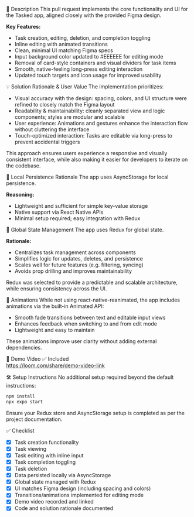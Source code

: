 
🚀 Description
This pull request implements the core functionality and UI for the Tasked app, aligned closely with the provided Figma design.

**Key Features:**
- Task creation, editing, deletion, and completion toggling
- Inline editing with animated transitions
- Clean, minimal UI matching Figma specs
- Input background color updated to #EEEEEE for editing mode
- Removal of card-style containers and visual dividers for task items
- Smooth, native-feeling long-press editing interaction
- Updated touch targets and icon usage for improved usability

💡 Solution Rationale & User Value
The implementation prioritizes:
- Visual accuracy with the design: spacing, colors, and UI structure were refined to closely match the Figma layout
- Readability & maintainability: cleanly separated view and logic components; styles are modular and scalable
- User experience: Animations and gestures enhance the interaction flow without cluttering the interface
- Touch-optimized interaction: Tasks are editable via long-press to prevent accidental triggers

This approach ensures users experience a responsive and visually consistent interface, while also making it easier for developers to iterate on the codebase.

💾 Local Persistence Rationale
The app uses AsyncStorage for local persistence.

**Reasoning:**
- Lightweight and sufficient for simple key-value storage
- Native support via React Native APIs
- Minimal setup required; easy integration with Redux

🧠 Global State Management
The app uses Redux for global state.

**Rationale:**
- Centralizes task management across components
- Simplifies logic for updates, deletes, and persistence
- Scales well for future features (e.g. filtering, syncing)
- Avoids prop drilling and improves maintainability

Redux was selected to provide a predictable and scalable architecture, while ensuring consistency across the UI.

💫 Animations
While not using react-native-reanimated, the app includes animations via the built-in Animated API:

- Smooth fade transitions between text and editable input views
- Enhances feedback when switching to and from edit mode
- Lightweight and easy to maintain

These animations improve user clarity without adding external dependencies.

🎥 Demo Video
✅ Included  
https://loom.com/share/demo-video-link

🛠️ Setup Instructions
No additional setup required beyond the default instructions:
```bash
npm install
npx expo start
```
Ensure your Redux store and AsyncStorage setup is completed as per the project documentation.

✅ Checklist
- [x] Task creation functionality
- [x] Task viewing
- [x] Task editing with inline input
- [x] Task completion toggling
- [x] Task deletion
- [x] Data persisted locally via AsyncStorage
- [x] Global state managed with Redux
- [x] UI matches Figma design (including spacing and colors)
- [x] Transitions/animations implemented for editing mode
- [x] Demo video recorded and linked
- [x] Code and solution rationale documented
